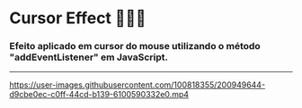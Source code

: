 # Cursor Effect 👨🏽‍💻
### Efeito aplicado em cursor do mouse utilizando o método "addEventListener" em JavaScript.
<hr>


https://user-images.githubusercontent.com/100818355/200949644-d9cbe0ec-c0ff-44cd-b139-6100590332e0.mp4

